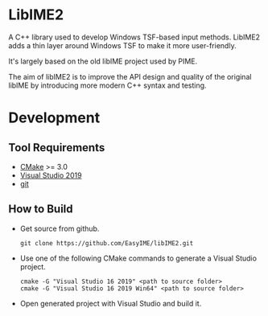 # LibIME2

A C++ library used to develop Windows TSF-based input methods.
LibIME2 adds a thin layer around Windows TSF to make it more user-friendly.

It's largely based on the old libIME project used by PIME.

The aim of libIME2 is to improve the API design and quality of the original
libIME by introducing more modern C++ syntax and testing.

# Development

## Tool Requirements
*   [CMake](http://www.cmake.org/) >= 3.0
*   [Visual Studio 2019](https://visualstudio.microsoft.com/vs)
*   [git](http://windows.github.com/)

## How to Build
*   Get source from github.

        git clone https://github.com/EasyIME/libIME2.git

*   Use one of the following CMake commands to generate a Visual Studio project.

        cmake -G "Visual Studio 16 2019" <path to source folder>
        cmake -G "Visual Studio 16 2019 Win64" <path to source folder>

*   Open generated project with Visual Studio and build it.
